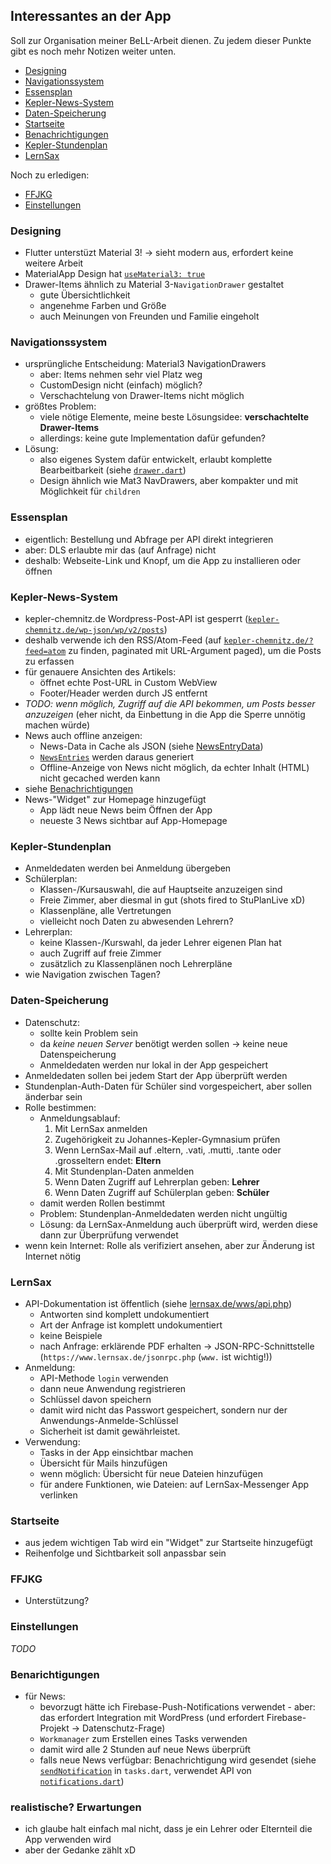 ## Interessantes an der App

Soll zur Organisation meiner BeLL-Arbeit dienen.
Zu jedem dieser Punkte gibt es noch mehr Notizen weiter unten.

- [Designing](#designing)
- [Navigationssystem](#navigationssystem)
- [Essensplan](#essensplan)
- [Kepler-News-System](#kepler-news-system)
- [Daten-Speicherung](#daten-speicherung)
- [Startseite](#startseite)
- [Benachrichtigungen](#benarichtigungen)
- [Kepler-Stundenplan](#kepler-stundenplan)
- [LernSax](#lernsax)

Noch zu erledigen:

- [FFJKG](#ffjkg)
- [Einstellungen](#einstellungen)

### Designing

- Flutter unterstüzt Material 3! → sieht modern aus, erfordert keine weitere Arbeit
- MaterialApp Design hat [`useMaterial3: true`](https://github.com/Gamer153/kepler_app/blob/3634ace5014b236d26bf24d50520c9c2f1c6f587/lib/main.dart#L66)
- Drawer-Items ähnlich zu Material 3-`NavigationDrawer` gestaltet
  - gute Übersichtlichkeit
  - angenehme Farben und Größe
  - auch Meinungen von Freunden und Familie eingeholt

### Navigationssystem

- ursprüngliche Entscheidung: Material3 NavigationDrawers
  - aber: Items nehmen sehr viel Platz weg
  - CustomDesign nicht (einfach) möglich?
  - Verschachtelung von Drawer-Items nicht möglich
- größtes Problem:
  - viele nötige Elemente, meine beste Lösungsidee: **verschachtelte Drawer-Items**
  - allerdings: keine gute Implementation dafür gefunden?
- Lösung:
  - also eigenes System dafür entwickelt, erlaubt komplette Bearbeitbarkeit (siehe [`drawer.dart`](https://github.com/Gamer153/kepler_app/blob/main/lib/drawer.dart))
  - Design ähnlich wie Mat3 NavDrawers, aber kompakter und mit Möglichkeit für `children`

### Essensplan

- eigentlich: Bestellung und Abfrage per API direkt integrieren
- aber: DLS erlaubte mir das (auf Anfrage) nicht
- deshalb: Webseite-Link und Knopf, um die App zu installieren oder öffnen

### Kepler-News-System

- kepler-chemnitz.de Wordpress-Post-API ist gesperrt ([`kepler-chemnitz.de/wp-json/wp/v2/posts`](https://kepler-chemnitz.de/wp-json/wp/v2/posts))
- deshalb verwende ich den RSS/Atom-Feed (auf [`kepler-chemnitz.de/?feed=atom`](https://kepler-chemnitz.de/?feed=atom) zu finden, paginated mit URL-Argument paged), um die Posts zu erfassen
- für genauere Ansichten des Artikels:
  - öffnet echte Post-URL in Custom WebView
  - Footer/Header werden durch JS entfernt
- *TODO: wenn möglich, Zugriff auf die API bekommen, um Posts besser anzuzeigen* (eher nicht, da Einbettung in die App die Sperre unnötig machen würde)
- News auch offline anzeigen:
  - News-Data in Cache als JSON (siehe [NewsEntryData](https://github.com/Gamer153/kepler_app/blob/3634ace5014b236d26bf24d50520c9c2f1c6f587/lib/tabs/news/news_data.dart#L7))
  - [`NewsEntries`](https://github.com/Gamer153/kepler_app/blob/3634ace5014b236d26bf24d50520c9c2f1c6f587/lib/tabs/news/news.dart#L49-L50) werden daraus generiert
  - Offline-Anzeige von News nicht möglich, da echter Inhalt (HTML) nicht gecached werden kann
- siehe [Benachrichtigungen](#benarichtigungen)
- News-"Widget" zur Homepage hinzugefügt
  - App lädt neue News beim Öffnen der App
  - neueste 3 News sichtbar auf App-Homepage

### Kepler-Stundenplan

- Anmeldedaten werden bei Anmeldung übergeben
- Schülerplan:
  - Klassen-/Kursauswahl, die auf Hauptseite anzuzeigen sind
  - Freie Zimmer, aber diesmal in gut (shots fired to StuPlanLive xD)
  - Klassenpläne, alle Vertretungen
  - vielleicht noch Daten zu abwesenden Lehrern?
- Lehrerplan:
  - keine Klassen-/Kurswahl, da jeder Lehrer eigenen Plan hat
  - auch Zugriff auf freie Zimmer
  - zusätzlich zu Klassenplänen noch Lehrerpläne
- wie Navigation zwischen Tagen?

### Daten-Speicherung

- Datenschutz:
  - sollte kein Problem sein
  - da *keine neuen Server* benötigt werden sollen -> keine neue Datenspeicherung
  - Anmeldedaten werden nur lokal in der App gespeichert
- Anmeldedaten sollen bei jedem Start der App überprüft werden
- Stundenplan-Auth-Daten für Schüler sind vorgespeichert, aber sollen änderbar sein
- Rolle bestimmen:
  - Anmeldungsablauf:
    1. Mit LernSax anmelden
    2. Zugehörigkeit zu Johannes-Kepler-Gymnasium prüfen
    3. Wenn LernSax-Mail auf .eltern, .vati, .mutti, .tante oder .grosseltern endet: **Eltern**
    4. Mit Stundenplan-Daten anmelden
    5. Wenn Daten Zugriff auf Lehrerplan geben: **Lehrer**
    6. Wenn Daten Zugriff auf Schülerplan geben: **Schüler**
  - damit werden Rollen bestimmt
  - Problem: Stundenplan-Anmeldedaten werden nicht ungültig
  - Lösung: da LernSax-Anmeldung auch überprüft wird, werden diese dann zur Überprüfung verwendet
- wenn kein Internet: Rolle als verifiziert ansehen, aber zur Änderung ist Internet nötig

### LernSax

- API-Dokumentation ist öffentlich (siehe [lernsax.de/wws/api.php](https://www.lernsax.de/wws/api.php))
  - Antworten sind komplett undokumentiert
  - Art der Anfrage ist komplett undokumentiert
  - keine Beispiele
  - nach Anfrage: erklärende PDF erhalten -> JSON-RPC-Schnittstelle (`https://www.lernsax.de/jsonrpc.php` (`www.` ist wichtig!))
- Anmeldung:
  - API-Methode `login` verwenden
  - dann neue Anwendung registrieren
  - Schlüssel davon speichern
  - damit wird nicht das Passwort gespeichert, sondern nur der Anwendungs-Anmelde-Schlüssel
  - Sicherheit ist damit gewährleistet.
- Verwendung:
  - Tasks in der App einsichtbar machen
  - Übersicht für Mails hinzufügen
  - wenn möglich: Übersicht für neue Dateien hinzufügen
  - für andere Funktionen, wie Dateien: auf LernSax-Messenger App verlinken

### Startseite

- aus jedem wichtigen Tab wird ein "Widget" zur Startseite hinzugefügt
- Reihenfolge und Sichtbarkeit soll anpassbar sein

### FFJKG

- Unterstützung?

### Einstellungen

*TODO*

### Benarichtigungen

- für News:
  - bevorzugt hätte ich Firebase-Push-Notifications verwendet - aber: das erfordert Integration mit WordPress (und erfordert Firebase-Projekt -> Datenschutz-Frage)
  - `Workmanager` zum Erstellen eines Tasks verwenden
  - damit wird alle 2 Stunden auf neue News überprüft
  - falls neue News verfügbar: Benachrichtigung wird gesendet (siehe [`sendNotification`](https://github.com/Gamer153/kepler_app/blob/3634ace5014b236d26bf24d50520c9c2f1c6f587/lib/libs/tasks.dart#L57-L65) in `tasks.dart`, verwendet API von [`notifications.dart`](https://github.com/Gamer153/kepler_app/blob/3634ace5014b236d26bf24d50520c9c2f1c6f587/lib/libs/notifications.dart))

### realistische? Erwartungen

- ich glaube halt einfach mal nicht, dass je ein Lehrer oder Elternteil die App verwenden wird
- aber der Gedanke zählt xD
